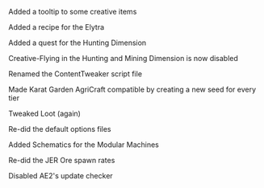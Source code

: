 Added a tooltip to some creative items

Added a recipe for the Elytra

Added a quest for the Hunting Dimension

Creative-Flying in the Hunting and Mining Dimension is now disabled

Renamed the ContentTweaker script file

Made Karat Garden AgriCraft compatible by creating a new seed for every tier

Tweaked Loot (again)

Re-did the default options files

Added Schematics for the Modular Machines

Re-did the JER Ore spawn rates

Disabled AE2's update checker
